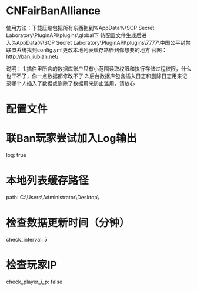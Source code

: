 # CNFairBanAlliance
使用方法：下载压缩包把所有东西拖到%AppData%\SCP Secret Laboratory\PluginAPI\plugins\global下
待配置文件生成后进入%AppData%\SCP Secret Laboratory\PluginAPI\plugins\7777\中国公平封禁联盟系统找到config.yml更改本地列表缓存路径到你想要的地方
官网：http://ban.jiubian.net/

说明：
1.插件里所含的数据库账户只有小范围读取权限和执行存储过程权限，什么也干不了，你一点数据都修改不了
2.后台数据库包含插入日志和删除日志用来记录哪个人插入了数据或删除了数据用来防止滥用，请放心

# 配置文件
# 联Ban玩家尝试加入Log输出
log: true
# 本地列表缓存路径
path: C:\Users\Administrator\Desktop\
# 检查数据更新时间（分钟）
check_interval: 5
# 检查玩家IP
check_player_i_p: false
